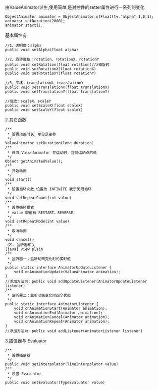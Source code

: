 由ValueAnimator派生,使用简单,是对控件的setter属性进行一系列的变化

	ObjectAnimator animator = ObjectAnimator.ofFloat(tv,"alpha",1,0,1);  
	animator.setDuration(2000);  
	animator.start(); 

基本属性有

	//1、透明度：alpha  
	public void setAlpha(float alpha)  
	
	//2、旋转度数：rotation、rotationX、rotationY  
	public void setRotation(float rotation)//z轴旋转  
	public void setRotationX(float rotationX)  
	public void setRotationY(float rotationY)  
	
	//3、平移：translationX、translationY  
	public void setTranslationX(float translationX)   
	public void setTranslationY(float translationY)  
	
	//缩放：scaleX、scaleY  
	public void setScaleX(float scaleX)  
	public void setScaleY(float scaleY) 

2.其它函数

	/** 
	 * 设置动画时长，单位是毫秒 
	 */  
	ValueAnimator setDuration(long duration)  
	/** 
	 * 获取 ValueAnimator 在运动时，当前运动点的值 
	 */  
	Object getAnimatedValue();  
	/** 
	 * 开始动画 
	 */  
	void start()  
	/** 
	 * 设置循环次数,设置为 INFINITE 表示无限循环 
	 */  
	void setRepeatCount(int value)  
	/** 
	 * 设置循环模式 
	 * value 取值有 RESTART，REVERSE， 
	 */  
	void setRepeatMode(int value)  
	/** 
	 * 取消动画 
	 */  
	void cancel()  
	（2）、监听器相关
	[java] view plain
	/** 
	 * 监听器一：监听动画变化时的实时值 
	 */  
	public static interface AnimatorUpdateListener {  
	    void onAnimationUpdate(ValueAnimator animation);  
	}  
	//添加方法为：public void addUpdateListener(AnimatorUpdateListener listener)  
	/** 
	 * 监听器二：监听动画变化时四个状态 
	 */  
	public static interface AnimatorListener {  
	    void onAnimationStart(Animator animation);  
	    void onAnimationEnd(Animator animation);  
	    void onAnimationCancel(Animator animation);  
	    void onAnimationRepeat(Animator animation);  
	}  
	//添加方法为：public void addListener(AnimatorListener listener)

3.插值器与 Evaluator

	/** 
	 * 设置插值器 
	 */  
	public void setInterpolator(TimeInterpolator value)  
	/** 
	 * 设置 Evaluator 
	 */  
	public void setEvaluator(TypeEvaluator value) 

